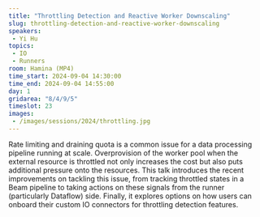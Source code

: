 ```yaml
---
title: "Throttling Detection and Reactive Worker Downscaling"
slug: throttling-detection-and-reactive-worker-downscaling
speakers:
 - Yi Hu
topics:
 - IO
 - Runners
room: Hamina (MP4)
time_start: 2024-09-04 14:30:00
time_end: 2024-09-04 14:55:00
day: 1
gridarea: "8/4/9/5"
timeslot: 23
images:
 - /images/sessions/2024/throttling.jpg 
---
```


Rate limiting and draining quota is a common issue for a data processing pipeline running at scale. Overprovision of the worker pool when the external resource is throttled not only increases the cost but also puts additional pressure onto the resources. This talk introduces the recent improvements on tackling this issue, from tracking throttled states in a Beam pipeline to taking actions on these signals from the runner (particularly Dataflow) side. Finally, it explores options on how users can onboard their custom IO connectors for throttling detection features.